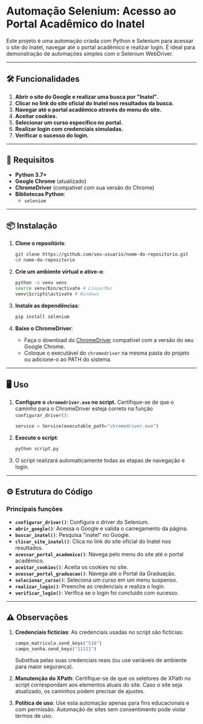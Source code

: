 # Automação Selenium: Acesso ao Portal Acadêmico do Inatel

Este projeto é uma automação criada com Python e Selenium para acessar o site do Inatel, navegar até o portal acadêmico e realizar login. É ideal para demonstração de automações simples com o Selenium WebDriver.

---

## 🛠️ Funcionalidades

1. **Abrir o site do Google e realizar uma busca por "Inatel".**
2. **Clicar no link do site oficial do Inatel nos resultados da busca.**
3. **Navegar até o portal acadêmico através do menu do site.**
4. **Aceitar cookies.**
5. **Selecionar um curso específico no portal.**
6. **Realizar login com credenciais simuladas.**
7. **Verificar o sucesso do login.**

---

## 🚀 Requisitos

- **Python 3.7+**
- **Google Chrome** (atualizado)
- **ChromeDriver** (compatível com sua versão do Chrome)
- **Bibliotecas Python**:
  - `selenium`

---

## 📦 Instalação

1. **Clone o repositório**:
    ```bash
    git clone https://github.com/seu-usuario/nome-do-repositorio.git
    cd nome-do-repositorio
    ```

2. **Crie um ambiente virtual e ative-o**:
    ```bash
    python -m venv venv
    source venv/bin/activate # Linux/Mac
    venv\Scripts\activate # Windows
    ```

3. **Instale as dependências**:
    ```bash
    pip install selenium
    ```

4. **Baixe o ChromeDriver**:
   - Faça o download do [ChromeDriver](https://googlechromelabs.github.io/chrome-for-testing/) compatível com a versão do seu Google Chrome.
   - Coloque o executável do `chromedriver` na mesma pasta do projeto ou adicione-o ao PATH do sistema.

---

## 🖥️ Uso

1. **Configure o `chromedriver.exe` no script.**
   Certifique-se de que o caminho para o ChromeDriver esteja correto na função `configurar_driver()`:
   ```python
   servico = Service(executable_path="chromedriver.exe")
   ```

2. **Execute o script**:
    ```bash
    python script.py
    ```

3. O script realizará automaticamente todas as etapas de navegação e login.

---

## ⚙️ Estrutura do Código

### Principais funções

- **`configurar_driver()`**: Configura o driver do Selenium.
- **`abrir_google()`**: Acessa o Google e valida o carregamento da página.
- **`buscar_inatel()`**: Pesquisa "inatel" no Google.
- **`clicar_site_inatel()`**: Clica no link do site oficial do Inatel nos resultados.
- **`acessar_portal_academico()`**: Navega pelo menu do site até o portal acadêmico.
- **`aceitar_cookies()`**: Aceita os cookies no site.
- **`acessar_portal_graduacao()`**: Navega até o Portal da Graduação.
- **`selecionar_curso()`**: Seleciona um curso em um menu suspenso.
- **`realizar_login()`**: Preenche as credenciais e realiza o login.
- **`verificar_login()`**: Verifica se o login foi concluído com sucesso.

---

## ⚠️ Observações

1. **Credenciais fictícias**:
   As credenciais usadas no script são fictícias:
   ```python
   campo_matricula.send_keys("516")
   campo_senha.send_keys("11111")
   ```
   Substitua pelas suas credenciais reais (ou use variáveis de ambiente para maior segurança).

2. **Manutenção do XPath**:
   Certifique-se de que os seletores de XPath no script correspondam aos elementos atuais do site. Caso o site seja atualizado, os caminhos podem precisar de ajustes.

3. **Política de uso**:
   Use esta automação apenas para fins educacionais e com permissão. Automação de sites sem consentimento pode violar termos de uso.
